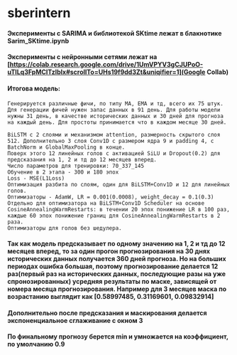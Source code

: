# sberintern

#### Эксперименты с SARIMA и библиотекой SKtime лежат в блакнотике Sarim_SKtime.ipynb ####
#### Эксперименты с нейронными сетями лежат на [https://colab.research.google.com/drive/1UmVPYV3gCJUPoO-uTlLq3FpMClTzlblx#scrollTo=UHs19f9dd3Zt&uniqifier=1](Google Collab) ####

#### Итогова модель: ####
	Генерируется различные фичи, по типу MA, EMA и тд, всего их 75 штук. Для генерации фичей нужен запас данных в 91 день. Для работы модели нужны 31 день, в качестве исторических данных и 30 дней для прогноза на каждый день. Для простоты принимается что в каждом месяце 30 дней.

	BiLSTM с 2 слоями и механизмом attention, размерность скрытого слоя 512. Дополнительно 3 слоя Conv1D с размером ядра 9 и padding 4, с BatchNorm и GlobalMaxPooling в конце. 
	Поверх этого 12 линейных голов с активацией SiLU и Dropout(0.2) для предсказания на 1, 2 и тд до 12 месяцев вперед. 
	Число параметров для тренировки: 70_337_145
	Обучение в 2 этапа - 300 и 180 эпох
	Loss - MSE(L1Loss)
	Оптимизация разбита по слоям, один для BiLSTM+Conv1D и 12 для линейных голов.
	Оптимизаторы - AdamW, LR = 0.001(0.0008), weight_decay = 0.1(0.3)
	Отдельно для оптимизатора на BiLSTM+Conv1D Scheduler на основе CosineAnnealingWarmRestarts: в течении 20 эпох понижение LR в 100 раз, каждые 60 эпох понижение границ для CosineAnnealingWarmRestarts в 2 раза.
	Оптимизаторы для голов без шедулера.

#### Так как модель предсказывает по одному значению на 1, 2 и тд до 12 месяцев вперед, то за один прогон прогнозирования на 30 днях исторических данных получается 360 дней прогноза. Но на больших периодах ошибка большая, поэтому прогнозирование делается 12 раз(первый раз на исторических данных, последующие разы на уже спронозированных) усредняя результаты по маске, зависящей от номера месяца прогнозирования. Например для 3 месяцев маска по возрастанию выглядит как \[0.58997485, 0.31169601, 0.09832914\] ####
#### Дополнительно после предсказания и маскирования делается экспоненциальное сглаживание с окном 3 ####
#### По финальному прогнозу берется min и умножается на коэффициент, по умолчанию 0.9 ####